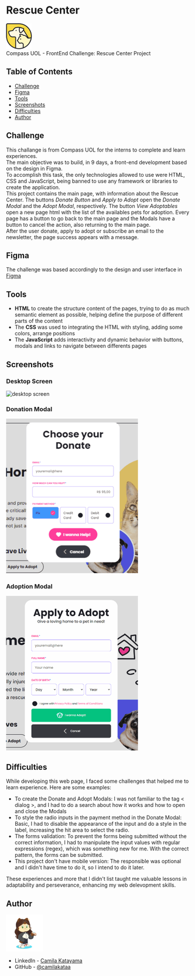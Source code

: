 # Rescue Center

<img width="70px" src="./src/assets/images/Logo.png"><br>
Compass UOL - FrontEnd Challenge: Rescue Center Project<br>


## Table of Contents

- [Challenge](#challenge)
- [Figma](#figma)
- [Tools](#tools)
- [Screenshots](#screenshots)
- [Difficulties](#difficulties)
- [Author](#author)


## Challenge

This challange is from Compass UOL for the interns to complete and learn experiences.<br>
The main objective was to build, in 9 days, a front-end development based on the design in Figma.<br>
To accomplish this task, the only technologies allowed to use were HTML, CSS and JavaScript, being banned to use any framework or libraries to create the application.<br>
This project contains the main page, with information about the Rescue Center. The buttons *Donate Button* and *Apply to Adopt* open the *Donate Modal* and the *Adopt Modal*, respectively. The button *View Adoptables* open a new page html with the list of the availables pets for adoption. Every page has a button to go back to the main page and the Modals have a button to cancel the action, also returning to the main page.<br>
After the user donate, apply to adopt or subscribe an email to the newsletter, the page success appears with a message.


## Figma

The challenge was based accordingly to the design and user interface in [Figma](https://abrupt-sword-b4e.notion.site/Desafio-Semana-4-AWS_FRONTEND_MAI24-ad336ce3d399478aab126561a92fe3a9)

## Tools

- <b>HTML</b> to create the structure content of the pages, trying to do as much semantic element as possible, helping define the purpose of different parts of the content
- The <b>CSS</b> was used to integrating the HTML with styling, adding some colors, arrange positions
- The <b>JavaScript</b> adds interactivity and dynamic behavior with buttons, modals and links to navigate between differents pages

## Screenshots

### Desktop Screen
<img src="./src/assets/images/desktop-screen.gif" alt="desktop screen">

### Donation Modal
<img width="360px" src="./src/assets/images/donate-modal.gif" alt="donation modal screen">

### Adoption Modal
<img width="360px" src="./src/assets/images/adopt-modal.gif" alt="adoption modal screen">

## Difficulties

While developing this web page, I faced some challenges that helped me to learn experience. Here are some examples:

- To create the Donate and Adopt Modals: I was not familiar to the tag < dialog >, and I had to do a search about how it works and how to open and close the Modals
- To style the radio inputs in the payment method in the Donate Modal: Basic, I had to disable the appearance of the input and do a style in the label, increasing the hit area to select the radio.
- The forms validation: To prevent the forms being submitted without the correct information, I had to manipulate the input values with regular expressions (regex), which was something new for me. With the correct pattern, the forms can be submitted.
- This project don't have mobile version: The responsible was optional and I didn't have time to do it, so I intend to do it later.

These experiences and more that I didn't list taught me valuable lessons in adaptability and perseverance, enhancing my web delevopment skills.

## Author

<img width="100px" src="./src/assets/images/my-octocat.png">

- LinkedIn - [Camila Katayama](https://www.linkedin.com/in/camila-katayama-ab1a42153/)
- GitHub - [@camilakataa](https://github.com/camilakataa)


